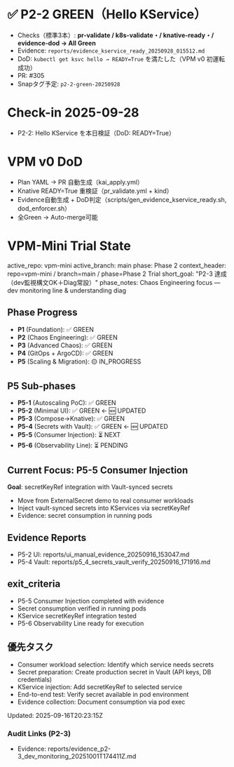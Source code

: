 # ✅ P2-2 GREEN（Hello KService）

- Checks（標準3本）: **pr-validate / k8s-validate・/ knative-ready・/ evidence-dod → All Green**
- Evidence: `reports/evidence_kservice_ready_20250928_015512.md`
- DoD: `kubectl get ksvc hello → READY=True` を満たした（VPM v0 初運転成功）
- PR: #305
- Snapタグ予定: `p2-2-green-20250928`

# Check-in 2025-09-28
- P2-2: Hello KService を本日検証（DoD: READY=True）

# VPM v0 DoD
- Plan YAML → PR 自動生成（kai_apply.yml）
- Knative READY=True 重検証（pr_validate.yml + kind）
- Evidence自動生成 + DoD判定（scripts/gen_evidence_kservice_ready.sh, dod_enforcer.sh）
- 全Green → Auto-merge可能

# VPM-Mini Trial State

active_repo: vpm-mini
active_branch: main
phase: Phase 2
context_header: repo=vpm-mini / branch=main / phase=Phase 2 Trial
short_goal: "P2-3 達成（dev監視構文OK＋Diag常設）"
phase_notes: Chaos Engineering focus — dev monitoring line & understanding diag

## Phase Progress
- **P1** (Foundation): ✅ GREEN  
- **P2** (Chaos Engineering): ✅ GREEN
- **P3** (Advanced Chaos): ✅ GREEN  
- **P4** (GitOps + ArgoCD): ✅ GREEN
- **P5** (Scaling & Migration): 🟡 IN_PROGRESS

## P5 Sub-phases
- **P5-1** (Autoscaling PoC): ✅ GREEN
- **P5-2** (Minimal UI): ✅ GREEN  ← 🆕 UPDATED
- **P5-3** (Compose→Knative): ✅ GREEN
- **P5-4** (Secrets with Vault): ✅ GREEN  ← 🆕 UPDATED  
- **P5-5** (Consumer Injection): ⏳ NEXT
- **P5-6** (Observability Line): ⏳ PENDING

## Current Focus: P5-5 Consumer Injection
**Goal**: secretKeyRef integration with Vault-synced secrets
- Move from ExternalSecret demo to real consumer workloads
- Inject vault-synced secrets into KServices via secretKeyRef
- Evidence: secret consumption in running pods

## Evidence Reports
- P5-2 UI: reports/ui_manual_evidence_20250916_153047.md
- P5-4 Vault: reports/p5_4_secrets_vault_verify_20250916_171916.md

## exit_criteria
- P5-5 Consumer Injection completed with evidence
- Secret consumption verified in running pods
- KService secretKeyRef integration tested
- P5-6 Observability Line ready for execution

## 優先タスク
- Consumer workload selection: Identify which service needs secrets
- Secret preparation: Create production secret in Vault (API keys, DB credentials)
- KService injection: Add secretKeyRef to selected service
- End-to-end test: Verify secret available in pod environment
- Evidence collection: Document consumption via pod exec

Updated: 2025-09-16T20:23:15Z


### Audit Links (P2-3)
- Evidence: reports/evidence_p2-3_dev_monitoring_20251001T174411Z.md
